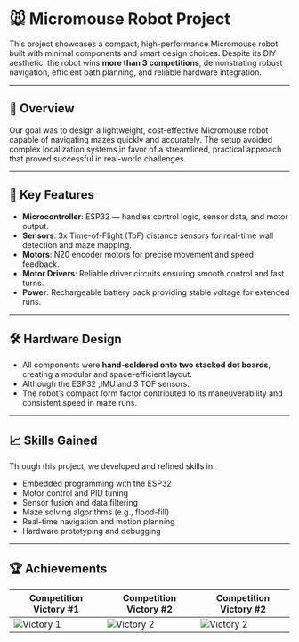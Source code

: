 # 🐭 Micromouse Robot Project

This project showcases a compact, high-performance Micromouse robot built with minimal components and smart design choices. Despite its DIY aesthetic, the robot wins **more than 3 competitions**, demonstrating robust navigation, efficient path planning, and reliable hardware integration.

---

## 🚀 Overview

Our goal was to design a lightweight, cost-effective Micromouse robot capable of navigating mazes quickly and accurately. The setup avoided complex localization systems in favor of a streamlined, practical approach that proved successful in real-world challenges.

---

## 🧠 Key Features

- **Microcontroller**: ESP32 — handles control logic, sensor data, and motor output.
- **Sensors**: 3x Time-of-Flight (ToF) distance sensors for real-time wall detection and maze mapping.
- **Motors**: N20 encoder motors for precise movement and speed feedback.
- **Motor Drivers**: Reliable driver circuits ensuring smooth control and fast turns.
- **Power**: Rechargeable battery pack providing stable voltage for extended runs.

---

## 🛠️ Hardware Design

- All components were **hand-soldered onto two stacked dot boards**, creating a modular and space-efficient layout.
- Although the ESP32 ,IMU and 3 TOF sensors.
- The robot’s compact form factor contributed to its maneuverability and consistent speed in maze runs.

---

## 📈 Skills Gained

Through this project, we developed and refined skills in:
- Embedded programming with the ESP32
- Motor control and PID tuning
- Sensor fusion and data filtering
- Maze solving algorithms (e.g., flood-fill)
- Real-time navigation and motion planning
- Hardware prototyping and debugging

---

## 🏆 Achievements





| Competition Victory #1 | Competition Victory #2 |Competition Victory #2 |
|------------------------|------------------------|------------------------|
| ![Victory 1](./images/victory1.jpg) | ![Victory 2](./images/victory2.jpg) |![Victory 2](./images/victory2.jpg) |



